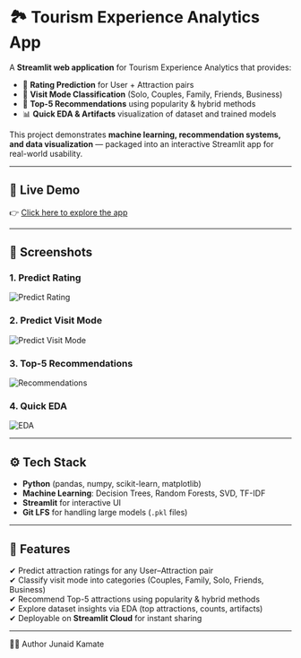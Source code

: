 # 🏞️ Tourism Experience Analytics App  

A **Streamlit web application** for Tourism Experience Analytics that provides:  
- 🎯 **Rating Prediction** for User + Attraction pairs  
- 🚉 **Visit Mode Classification** (Solo, Couples, Family, Friends, Business)  
- 🤖 **Top-5 Recommendations** using popularity & hybrid methods  
- 📊 **Quick EDA & Artifacts** visualization of dataset and trained models  

This project demonstrates **machine learning, recommendation systems, and data visualization** — packaged into an interactive Streamlit app for real-world usability.  

---

## 🚀 Live Demo  
👉 [Click here to explore the app](https://tourism-experience-analytics-app-gzxpacfbcgkafg7sjczzz.streamlit.app/)  

---

## 📸 Screenshots  

### 1. Predict Rating  
![Predict Rating](docs/screenshots/predict_rating.png)  

### 2. Predict Visit Mode  
![Predict Visit Mode](docs/screenshots/predict_visitmode.png)  

### 3. Top-5 Recommendations  
![Recommendations](docs/screenshots/recommendations.png)  

### 4. Quick EDA  
![EDA](docs/screenshots/eda.png)  

---

## ⚙️ Tech Stack  

- **Python** (pandas, numpy, scikit-learn, matplotlib)  
- **Machine Learning**: Decision Trees, Random Forests, SVD, TF-IDF  
- **Streamlit** for interactive UI  
- **Git LFS** for handling large models (`.pkl` files)  

---

## 🧪 Features  

✔ Predict attraction ratings for any User–Attraction pair  
✔ Classify visit mode into categories (Couples, Family, Solo, Friends, Business)  
✔ Recommend Top-5 attractions using popularity & hybrid methods  
✔ Explore dataset insights via EDA (top attractions, counts, artifacts)  
✔ Deployable on **Streamlit Cloud** for instant sharing  

---

👨‍💻 Author
Junaid Kamate
